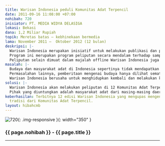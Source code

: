 ```yaml
---
title: Warisan Indonesia peduli Komunitas Adat Terpencil
date: 2011-09-16 11:08:00 +07:00
nohibah: 720
inisiator: PT. MEDIA WIDYA DELASIGA
lokasi: Bekasi
dana: 1,2 Miliar Rupiah
topik: Meretas batas – kebhinekaan bermedia
lama: November 2011 –  Oktober 2012 (12 bulan)
deskripsi: |-
  Warisan Indonesia merupakan inisiatif untuk melakukan publikasi dan pemaknaan ulang melalui reinterpretasi dan reposisi budaya Indonesia sejak tahun 2010. Selama ini pemberitaan mengenai budaya dan kebudayaan masyarakat indonesia masih sangat minim. Lahirnya Warisan Indonesia mendapatkan apresiasi positif dari pembaca peminat budaya dan pemerhati budaya.
  Program ini merupakan program peliputan secara mendalam terhadap sampling 12 komunitas  masyarakat Adat terpencil di Indonesia yang tersebar di Nusantara. Peliputan tidak hanya serta-merta mengenai kehidupan kulturalnya tetapi juga aspek sosiopolitiknya.
  Peliputan selain dimuat dalam majalah offline Warisan Indonesia juga akan dimuat adalah media online dan memanfaatkan facebook serta twitter untuk mendukung promo.
masalah: |-
  Budaya dan masyarakat adat di Indonesia sepertinya tidak mendapatkan perhatian oleh media massa di Indonesia. Pemberitaan mengenai kebudayaan hanya mendapatkan porsi yang minimal di media massa Indonesia. Sedangkan di pihak lain, media massa asing cukup rajin melakukan perburuan berita mengenai tradisi dan budaya di Indonesia.
  Permasalahan lainnya, pemberitaan mengenai budaya hanya dilihat semata-mata sebagai sebuah event ritual tanpa kemudian melihat adanya aspek sosiokultural masyarakat yang menghidupinya. Hal tersebut yang kemudian membuat kebudayaan hanya dilihat di tataran permukaan dan tidak mendalam sebagai sebuah pola pikir dan paradigma yang membentuk struktur sosial suatu masyarakat.
  Warisan Indonesia berusaha untuk menghidupkan kembali dan melakukan kodifikasi terhadap tradisi dan budaya masyarakat Indonesia yang tidak sekedar hanya melihat aspek ritual tetapi lebih mendalam sebagai sosiokultural masyarakat.
solusi: |-
  Warisan Indonesia akan melakukan peliputan di 12 Komunitas Adat Terpencil untuk mengangkat kembali tradisi dan aspek sosiokultural mereka dalam pemberitaan di Majalah Warisan Indonesia.
  Pihak yang diuntungkan adalah masyarakat adat dari masing-masing daerah yang diliput oleh Warisan Indonesia dan pemerintah daerah sasaran liputan.
keberhasilan: Terbitnya 12 edisi Warisan Indonesia yang mengupas mengenai budaya dan
  tradisi dari Komunitas Adat Terpencil.
layout: hibahcmb
---
```


![720](/static/img/hibahcmb/720.png){: .img-responsive }{: width="350" }

### {{ page.nohibah }} - {{ page.title }}

---
